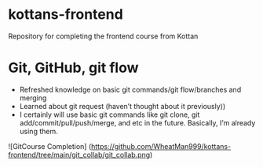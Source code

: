# kottans-frontend
Repository for completing the frontend course from Kottan

# Git, GitHub, git flow

- Refreshed knowledge on basic git commands/git flow/branches and merging
- Learned about git request (haven’t thought about it previously))
- I certainly will use basic git commands like git clone, git add/commit/pull/push/merge, and etc in the future. Basically, I’m already using them. 

![GitCourse Completion] (https://github.com/WheatMan999/kottans-frontend/tree/main/git_collab/git_collab.png)

